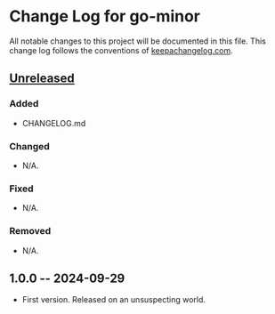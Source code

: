 # Change Log for go-minor

All notable changes to this project will be documented in this file.
This change log follows the conventions of
[keepachangelog.com](http://keepachangelog.com/).

## [Unreleased]

### Added

- CHANGELOG.md

### Changed

- N/A.

### Fixed

- N/A.

### Removed

- N/A.

## 1.0.0 -- 2024-09-29

* First version. Released on an unsuspecting world.

[Unreleased]: https://github.com/kjmjonline/go-minor/compare/v1.0.0...HEAD
